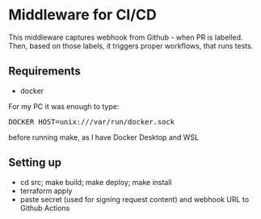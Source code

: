 # Middleware for CI/CD

This middleware captures webhook from Github - when PR is labelled. Then, based on those labels, it triggers proper workflows, that runs tests.

## Requirements

* docker

For my PC it was enough to type: <pre>DOCKER_HOST=unix:///var/run/docker.sock</pre> before running make, as I have Docker Desktop and WSL

## Setting up

* cd src; make build; make deploy; make install
* terraform apply
* paste secret (used for signing request content) and webhook URL to Github Actions

